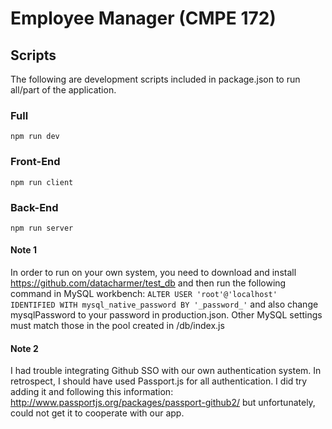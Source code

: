 # Employee Manager (CMPE 172)

## Scripts

The following are development scripts included in package.json to run all/part of the application.

### Full

`npm run dev`

### Front-End

`npm run client`

### Back-End

`npm run server`

#### Note 1 ####
In order to run on your own system, you need to download and install https://github.com/datacharmer/test_db and then run the following command in MySQL workbench: `ALTER USER 'root'@'localhost' IDENTIFIED WITH mysql_native_password BY '_password_'` and also change mysqlPassword to your password in production.json. Other MySQL settings must match those in the pool created in /db/index.js

#### Note 2 #### 
I had trouble integrating Github SSO with our own authentication system. In retrospect, I should have used Passport.js for all authentication. I did try adding it and following this information: http://www.passportjs.org/packages/passport-github2/ but unfortunately, could not get it to cooperate with our app.

